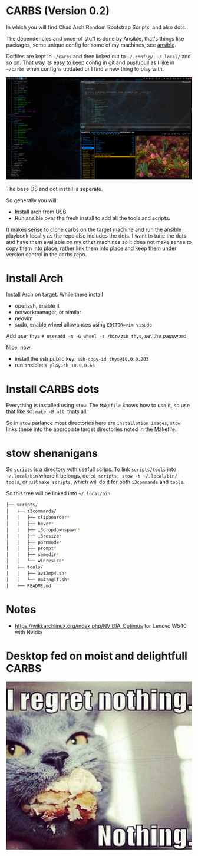 # CARBS (Version 0.2)

In which you will find Chad Arch Random Bootstrap Scripts, and also dots.

The dependencies and once-of stuff is done by Ansible, that's things like
packages, some unique config for some of my machines, see [ansible](/ansible).

Dotfiles are kept in `~/carbs` and then linked out to `~/.config/`, `~/.local/`
and so on. That way its easy to keep config in git and push/pull as I like in
`~/carbs` when config is updated or I find a new thing to play with. 

![Shot](pics/screenshot1.jpg)

The base OS and dot install is seperate.

So generally you will:

- Install arch from USB
- Run ansible over the fresh install to add all the tools and scripts.

It makes sense to clone carbs on the target machine and run the ansible
playbook locally as the repo also includes the dots. I want to tune the dots
and have them available on my other machines so it does not make sense to copy
them into place, rather link them into place and keep them under version
control in the carbs repo.


# Install Arch

Install Arch on target. While there install

- openssh, enable it
- networkmanager, or similar
- neovim 
- sudo, enable wheel allowances using `EDITOR=vim visudo`

Add user thys `# useradd -m -G wheel -s /bin/zsh thys`, set the password

Nice, now 

 - install the ssh public key: `ssh-copy-id thys@10.0.0.203`
 - run ansible: `$ play.sh 10.0.0.66`


# Install CARBS dots

Everything is installed using `stow`. The `Makefile` knows how to use it, so
use that like so: `make -B all`, thats all.

So in `stow` parlance most directories here are `installation images`, `stow` links these into
the appropiate target directories noted in the Makefile.

# stow shenanigans

So `scripts` is a directory with usefull scrips. To link `scripts/tools` into
`~/.local/bin` where it belongs, do `cd scripts; stow -t ~/.local/bin/ tools`, or just
`make scripts`, which will do it for both `i3commands` and `tools`.

So this tree will be linked into `~/.local/bin`

```zsh
├── scripts/
│   ├── i3commands/
│   │   ├── clipboarder*
│   │   ├── hover*
│   │   ├── i3dropdownspawn*
│   │   ├── i3resize*
│   │   ├── pornmode*
│   │   ├── prompt*
│   │   ├── samedir*
│   │   └── winresize*
│   ├── tools/
│   │   ├── avi2mp4.sh*
│   │   └── mp4togif.sh*
│   └── README.md

```

# Notes

- https://wiki.archlinux.org/index.php/NVIDIA_Optimus for Lenovo W540 with Nvidia

# Desktop fed on moist and delightfull CARBS

![CARBS](pics/iregretnothing.jpeg)


